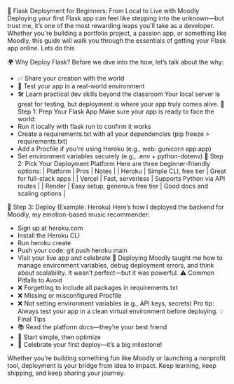 
🚀 Flask Deployment for Beginners: From Local to Live with Moodly
Deploying your first Flask app can feel like stepping into the unknown—but trust me, it’s one of the most rewarding leaps you’ll take as a developer. Whether you're building a portfolio project, a passion app, or something like Moodly, this guide will walk you through the essentials of getting your Flask app online. Lets do this

🌍 Why Deploy Flask?
Before we dive into the how, let’s talk about the why:
- ✅ Share your creation with the world
- 🧪 Test your app in a real-world environment
- 🛠️ Learn practical dev skills beyond the classroom
Your local server is great for testing, but deployment is where your app truly comes alive.
🧰 Step 1: Prep Your Flask App
Make sure your app is ready to face the world:
- Run it locally with flask run to confirm it works
- Create a requirements.txt with all your dependencies (pip freeze > requirements.txt)
- Add a Procfile if you're using Heroku (e.g., web: gunicorn app:app)
- Set environment variables securely (e.g., .env + python-dotenv)
🧭 Step 2: Pick Your Deployment Platform
Here are three beginner-friendly options:
| Platform | Pros | Notes | 
| Heroku | Simple CLI, free tier | Great for full-stack apps | 
| Vercel | Fast, serverless | Supports Python via API routes | 
| Render | Easy setup, generous free tier | Good docs and scaling options | 


🚀 Step 3: Deploy (Example: Heroku)
Here’s how I deployed the backend for Moodly, my emotion-based music recommender:
- Sign up at heroku.com
- Install the Heroku CLI
- Run heroku create
- Push your code: git push heroku main
- Visit your live app and celebrate 🎉
Deploying Moodly taught me how to manage environment variables, debug deployment errors, and think about scalability. It wasn’t perfect—but it was powerful.
⚠️ Common Pitfalls to Avoid
- ❌ Forgetting to include all packages in requirements.txt
- ❌ Missing or misconfigured Procfile
- ❌ Not setting environment variables (e.g., API keys, secrets)
Pro tip: Always test your app in a clean virtual environment before deploying.
💡 Final Tips
- 📚 Read the platform docs—they’re your best friend
- 🧼 Start simple, then optimize
- 🎉 Celebrate your first deploy—it’s a big milestone!

Whether you’re building something fun like Moodly or launching a nonprofit tool, deployment is your bridge from idea to impact. Keep learning, keep shipping, and keep sharing your journey.
